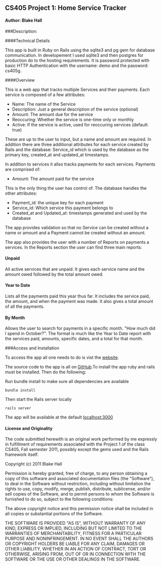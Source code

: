 ## CS405 Project 1: Home Service Tracker

#### Author: Blake Hall

###Description:

####Technical Details

This app is built in Ruby on Rails using the sqlite3 and pg gem for
database communication. In developement I used sqlite3 and then postgres
for production do to the hosting requirements. It is password protected
with basic HTTP Authentication with the username: demo and the password:
cs405g.

####Overview

This is a web app that tracks multiple Services and their payments. Each
service is composed of a few attributes:

-  Name: The name of the Service
-  Description: Just a general description of the service (optional)
-  Amount: The amount due for the service
-  Reoccuring: Whether the service is one-time only or monthly
-  Active: If the service is active, used for reoccuring services (default: true)

These are up to the user to input, but a name and amount are required.
In addition there are three additional attributes for each service
created by Rails and the database: Service\_id which is used by the
database as the primary key, created\_at and updated\_at timestamps.

In addition to services it allso tracks payments for each services.
Payments are comprised of:

-  Amount: The amount paid for the service

This is the only thing the user has control of. The database handles the
other attributes:

-  Payment\_id: the unique key for each payment
-  Service\_id: Which service this payment belongs to
-  Created\_at and Updated\_at: timestamps generated and used by the
   database

The app provides validation so that no Service can be created without a
name or amount and a Payment cannot be created without an amount.

The app also provides the user with a number of Reports on payments a
services. In the Reports section the user can find three main reports:

#### Unpaid

All active services that are unpaid. It gives each service name and the
amount owed followed by the total amount owed.

#### Year to Date

Lists all the payments paid this year thus far. It includes the service
paid, the amount, and when the payment was made. It also gives a total
amount of all the payments.

#### By Month

Allows the user to search for payments in a specific month. "How much
did I spend in October?". The format is much like the Year to Date
report with the services paid, amounts, specific dates, and a total for
that month.

###Access and Installation

To access the app all one needs to do is vist the
[website](http://cs405.herokuapp.com).

The source code to the app is all on 
[GitHub](http://github.com/blakeshall/CS405-Project-1).To install the app 
ruby and rails must be installed. Then do the following:

Run bundle install to make sure all dependencies are available

    bundle install

Then start the Rails server locally

    rails server

The app will be available at the default
[localhost:3000](http://localhost:3000)

#### License and Originality
The code submitted herewith is an original work performed by me expressly
 in fulfillment of requirements associated with the Project 1 of the
class CS405, Fall semester 2011, possibly except the gems used and the
Rails framework itself.

Copyright (c) 2011 Blake Hall

Permission is hereby granted, free of charge, to any person obtaining a
copy of this software and associated documentation files (the
"Software"), to deal in the Software without restriction, including
without limitation the rights to use, copy, modify, merge, publish,
distribute, sublicense, and/or sell copies of the Software, and to
permit persons to whom the Software is furnished to do so, subject to
the following conditions:

The above copyright notice and this permission notice shall be included
in all copies or substantial portions of the Software.

THE SOFTWARE IS PROVIDED "AS IS", WITHOUT WARRANTY OF ANY KIND, EXPRESS
OR IMPLIED, INCLUDING BUT NOT LIMITED TO THE WARRANTIES OF
MERCHANTABILITY, FITNESS FOR A PARTICULAR PURPOSE AND NONINFRINGEMENT.
IN NO EVENT SHALL THE AUTHORS OR COPYRIGHT HOLDERS BE LIABLE FOR ANY
CLAIM, DAMAGES OR OTHER LIABILITY, WHETHER IN AN ACTION OF CONTRACT,
TORT OR OTHERWISE, ARISING FROM, OUT OF OR IN CONNECTION WITH THE
SOFTWARE OR THE USE OR OTHER DEALINGS IN THE SOFTWARE.
